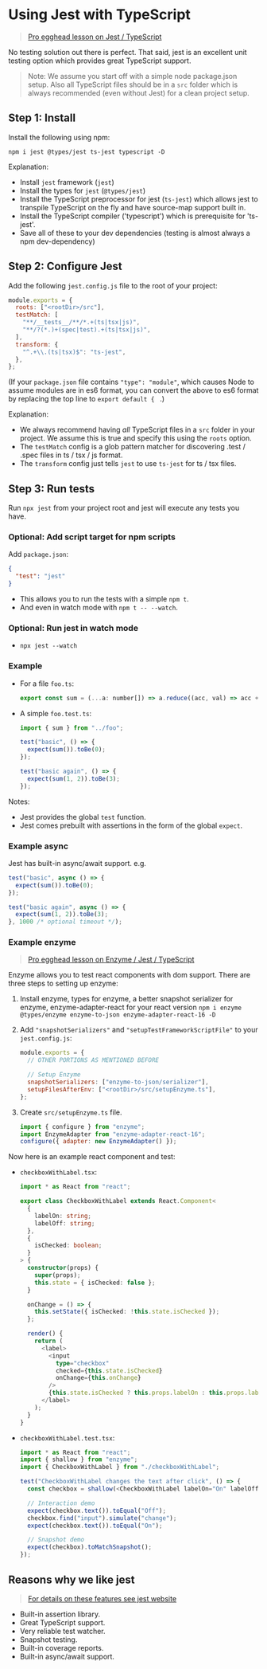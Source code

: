 # Using Jest with TypeScript

> [Pro egghead lesson on Jest / TypeScript](https://egghead.io/lessons/typescript-getting-started-with-jest-using-typescript)

No testing solution out there is perfect. That said, jest is an excellent unit testing option which provides great TypeScript support.

> Note: We assume you start off with a simple node package.json setup. Also all TypeScript files should be in a `src` folder which is always recommended (even without Jest) for a clean project setup.

## Step 1: Install

Install the following using npm:

```shell
npm i jest @types/jest ts-jest typescript -D
```

Explanation:

- Install `jest` framework (`jest`)
- Install the types for `jest` (`@types/jest`)
- Install the TypeScript preprocessor for jest (`ts-jest`) which allows jest to transpile TypeScript on the fly and have source-map support built in.
- Install the TypeScript compiler ('typescript') which is prerequisite for 'ts-jest'.
- Save all of these to your dev dependencies (testing is almost always a npm dev-dependency)

## Step 2: Configure Jest

Add the following `jest.config.js` file to the root of your project:

```js
module.exports = {
  roots: ["<rootDir>/src"],
  testMatch: [
    "**/__tests__/**/*.+(ts|tsx|js)",
    "**/?(*.)+(spec|test).+(ts|tsx|js)",
  ],
  transform: {
    "^.+\\.(ts|tsx)$": "ts-jest",
  },
};
```

(If your `package.json` file contains `"type": "module"`, which causes Node to assume modules are in es6 format, you can convert the above to es6 format by replacing the top line to `export default { ` .)

Explanation:

- We always recommend having _all_ TypeScript files in a `src` folder in your project. We assume this is true and specify this using the `roots` option.
- The `testMatch` config is a glob pattern matcher for discovering .test / .spec files in ts / tsx / js format.
- The `transform` config just tells `jest` to use `ts-jest` for ts / tsx files.

## Step 3: Run tests

Run `npx jest` from your project root and jest will execute any tests you have.

### Optional: Add script target for npm scripts

Add `package.json`:

```json
{
  "test": "jest"
}
```

- This allows you to run the tests with a simple `npm t`.
- And even in watch mode with `npm t -- --watch`.

### Optional: Run jest in watch mode

- `npx jest --watch`

### Example

- For a file `foo.ts`:

  ```js
  export const sum = (...a: number[]) => a.reduce((acc, val) => acc + val, 0);
  ```

- A simple `foo.test.ts`:

  ```js
  import { sum } from "../foo";

  test("basic", () => {
    expect(sum()).toBe(0);
  });

  test("basic again", () => {
    expect(sum(1, 2)).toBe(3);
  });
  ```

Notes:

- Jest provides the global `test` function.
- Jest comes prebuilt with assertions in the form of the global `expect`.

### Example async

Jest has built-in async/await support. e.g.

```js
test("basic", async () => {
  expect(sum()).toBe(0);
});

test("basic again", async () => {
  expect(sum(1, 2)).toBe(3);
}, 1000 /* optional timeout */);
```

### Example enzyme

> [Pro egghead lesson on Enzyme / Jest / TypeScript](https://egghead.io/lessons/react-test-react-components-and-dom-using-enzyme)

Enzyme allows you to test react components with dom support. There are three steps to setting up enzyme:

1. Install enzyme, types for enzyme, a better snapshot serializer for enzyme, enzyme-adapter-react for your react version `npm i enzyme @types/enzyme enzyme-to-json enzyme-adapter-react-16 -D`
2. Add `"snapshotSerializers"` and `"setupTestFrameworkScriptFile"` to your `jest.config.js`:

   ```js
   module.exports = {
     // OTHER PORTIONS AS MENTIONED BEFORE

     // Setup Enzyme
     snapshotSerializers: ["enzyme-to-json/serializer"],
     setupFilesAfterEnv: ["<rootDir>/src/setupEnzyme.ts"],
   };
   ```

3. Create `src/setupEnzyme.ts` file.

   ```js
   import { configure } from "enzyme";
   import EnzymeAdapter from "enzyme-adapter-react-16";
   configure({ adapter: new EnzymeAdapter() });
   ```

Now here is an example react component and test:

- `checkboxWithLabel.tsx`:

  ```ts
  import * as React from "react";

  export class CheckboxWithLabel extends React.Component<
    {
      labelOn: string;
      labelOff: string;
    },
    {
      isChecked: boolean;
    }
  > {
    constructor(props) {
      super(props);
      this.state = { isChecked: false };
    }

    onChange = () => {
      this.setState({ isChecked: !this.state.isChecked });
    };

    render() {
      return (
        <label>
          <input
            type="checkbox"
            checked={this.state.isChecked}
            onChange={this.onChange}
          />
          {this.state.isChecked ? this.props.labelOn : this.props.labelOff}
        </label>
      );
    }
  }
  ```

- `checkboxWithLabel.test.tsx`:

  ```ts
  import * as React from "react";
  import { shallow } from "enzyme";
  import { CheckboxWithLabel } from "./checkboxWithLabel";

  test("CheckboxWithLabel changes the text after click", () => {
    const checkbox = shallow(<CheckboxWithLabel labelOn="On" labelOff="Off" />);

    // Interaction demo
    expect(checkbox.text()).toEqual("Off");
    checkbox.find("input").simulate("change");
    expect(checkbox.text()).toEqual("On");

    // Snapshot demo
    expect(checkbox).toMatchSnapshot();
  });
  ```

## Reasons why we like jest

> [For details on these features see jest website](http://facebook.github.io/jest/)

- Built-in assertion library.
- Great TypeScript support.
- Very reliable test watcher.
- Snapshot testing.
- Built-in coverage reports.
- Built-in async/await support.
